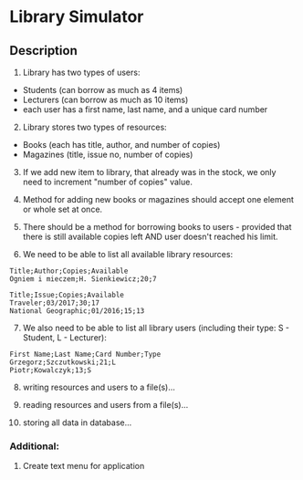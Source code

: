 # Library Simulator

## Description
1. Library has two types of users:
- Students (can borrow as much as 4 items)
- Lecturers (can borrow as much as 10 items)
- each user has a first name, last name, and a unique card number

2. Library stores two types of resources:
- Books (each has title, author, and number of copies)
- Magazines (title, issue no, number of copies)

3. If we add new item to library, that already was in the stock, we only need to increment
"number of copies" value.

4. Method for adding new books or magazines should accept one element or whole set at once.

5. There should be a method for borrowing books to users - provided that there is still available copies left 
AND user doesn't reached his limit.

6. We need to be able to list all available library resources:
```text
Title;Author;Copies;Available
Ogniem i mieczem;H. Sienkiewicz;20;7

Title;Issue;Copies;Available
Traveler;03/2017;30;17
National Geographic;01/2016;15;13
```

7. We also need to be able to list all library users (including their type: S - Student, L - Lecturer):

```text
First Name;Last Name;Card Number;Type
Grzegorz;Szczutkowski;21;L
Piotr;Kowalczyk;13;S
```

8. writing resources and users to a file(s)...

9. reading resources and users from a file(s)...

10. storing all data in database...


### Additional:
1. Create text menu for application
